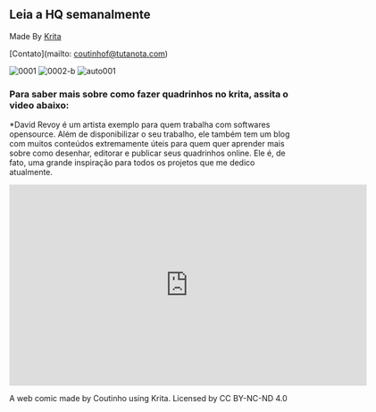 <head><meta charset="utf-8" name="viewport" 
        content= "width=device-width, initial-scale=1.0">
        <link rel="stylesheet" href="style.css">
</Head>

## Leia a HQ semanalmente
Made By [Krita](https://www.krita.org)

[Contato](mailto: coutinhof@tutanota.com) 

![0001](https://user-images.githubusercontent.com/88214445/127722384-7e12040a-b165-459f-b0ee-78bea1ccfc66.jpg)
![0002-b](https://user-images.githubusercontent.com/88214445/127722437-d45d8c42-7cd7-4582-aac5-709b623e7fab.jpg)
![auto001](https://user-images.githubusercontent.com/88214445/127742194-2c34486d-995c-4e08-a873-f8c9a199db06.jpg)


### Para saber mais sobre como fazer quadrinhos no krita, assita o video abaixo:
<p text-align="justify"> *David Revoy é um artista exemplo para quem trabalha com softwares opensource. Além de disponibilizar o seu trabalho, ele também tem um blog com muitos conteúdos extremamente úteis para quem quer aprender mais sobre como desenhar, editorar e publicar seus quadrinhos online. Ele é, de fato, uma grande inspiração para todos os projetos que me dedico atualmente. </p> 

<div class="video-container">
	<iframe width="640" height="360" src="https://www.youtube.com/embed/A7olKdIEtNQ" frameborder="0" allowfullscreen></iframe>
</div>

A web comic made by Coutinho using Krita.
Licensed by CC BY-NC-ND 4.0  

